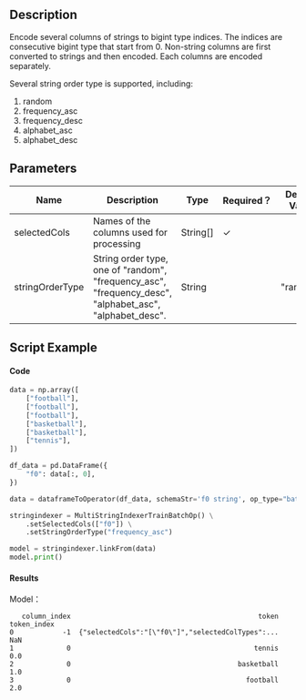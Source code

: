 ## Description
Encode several columns of strings to bigint type indices. The indices are consecutive bigint type
 that start from 0. Non-string columns are first converted to strings and then encoded. Each columns
 are encoded separately.
 
 Several string order type is supported, including:
 <ol>
     <li>random</li>
     <li>frequency_asc</li>
     <li>frequency_desc</li>
     <li>alphabet_asc</li>
     <li>alphabet_desc</li>
 </ol>

## Parameters
| Name | Description | Type | Required？ | Default Value |
| --- | --- | --- | --- | --- |
| selectedCols | Names of the columns used for processing | String[] | ✓ |  |
| stringOrderType | String order type, one of "random", "frequency_asc", "frequency_desc", "alphabet_asc", "alphabet_desc". | String |  | "random" |


## Script Example
#### Code
```python
data = np.array([
    ["football"],
    ["football"],
    ["football"],
    ["basketball"],
    ["basketball"],
    ["tennis"],
])

df_data = pd.DataFrame({
    "f0": data[:, 0],
})

data = dataframeToOperator(df_data, schemaStr='f0 string', op_type="batch")

stringindexer = MultiStringIndexerTrainBatchOp() \
    .setSelectedCols(["f0"]) \
    .setStringOrderType("frequency_asc")

model = stringindexer.linkFrom(data)
model.print()
```

#### Results

Model：
```
   column_index                                              token  token_index
0            -1  {"selectedCols":"[\"f0\"]","selectedColTypes":...          NaN
1             0                                             tennis          0.0
2             0                                         basketball          1.0
3             0                                           football          2.0
```

